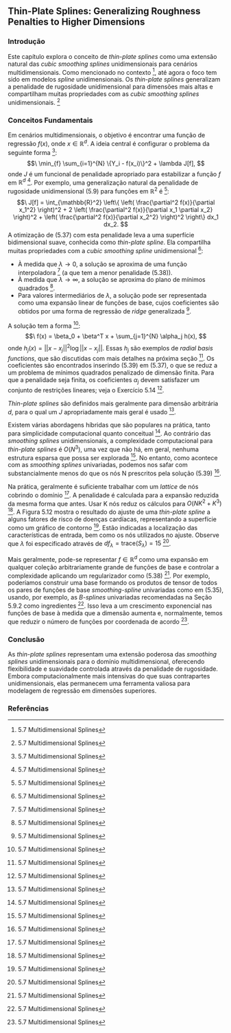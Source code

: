 ## Thin-Plate Splines: Generalizing Roughness Penalties to Higher Dimensions

### Introdução
Este capítulo explora o conceito de *thin-plate splines* como uma extensão natural das *cubic smoothing splines* unidimensionais para cenários multidimensionais. Como mencionado no contexto [^24], até agora o foco tem sido em modelos *spline* unidimensionais. Os *thin-plate splines* generalizam a penalidade de rugosidade unidimensional para dimensões mais altas e compartilham muitas propriedades com as *cubic smoothing splines* unidimensionais. [^27]

### Conceitos Fundamentais
Em cenários multidimensionais, o objetivo é encontrar uma função de regressão $f(x)$, onde $x \in \mathbb{R}^d$. A ideia central é configurar o problema da seguinte forma [^27]:
$$\
\min_{f} \sum_{i=1}^{N} \{Y_i - f(x_i)\}^2 + \lambda J[f],
$$
onde $J$ é um funcional de penalidade apropriado para estabilizar a função $f$ em $\mathbb{R}^d$ [^27]. Por exemplo, uma generalização natural da penalidade de rugosidade unidimensional (5.9) para funções em $\mathbb{R}^2$ é [^27]:
$$\
J[f] = \int_{\mathbb{R}^2} \left\{ \left( \frac{\partial^2 f(x)}{\partial x_1^2} \right)^2 + 2 \left( \frac{\partial^2 f(x)}{\partial x_1 \partial x_2} \right)^2 + \left( \frac{\partial^2 f(x)}{\partial x_2^2} \right)^2 \right\} dx_1 dx_2.
$$
A otimização de (5.37) com esta penalidade leva a uma superfície bidimensional suave, conhecida como *thin-plate spline*. Ela compartilha muitas propriedades com a *cubic smoothing spline* unidimensional [^27]:

*   À medida que $\lambda \rightarrow 0$, a solução se aproxima de uma função interpoladora [^27] (a que tem a menor penalidade (5.38)).
*   À medida que $\lambda \rightarrow \infty$, a solução se aproxima do plano de mínimos quadrados [^27].
*   Para valores intermediários de $\lambda$, a solução pode ser representada como uma expansão linear de funções de base, cujos coeficientes são obtidos por uma forma de regressão de *ridge* generalizada [^27].

A solução tem a forma [^27]:
$$\
f(x) = \beta_0 + \beta^T x + \sum_{j=1}^{N} \alpha_j h(x),
$$
onde $h_j(x) = ||x - x_j||^2 \log ||x - x_j||$. Essas $h_j$ são exemplos de *radial basis functions*, que são discutidas com mais detalhes na próxima seção [^27]. Os coeficientes são encontrados inserindo (5.39) em (5.37), o que se reduz a um problema de mínimos quadrados penalizado de dimensão finita. Para que a penalidade seja finita, os coeficientes $\alpha_j$ devem satisfazer um conjunto de restrições lineares; veja o Exercício 5.14 [^27].

*Thin-plate splines* são definidos mais geralmente para dimensão arbitrária $d$, para o qual um $J$ apropriadamente mais geral é usado [^27].

Existem várias abordagens híbridas que são populares na prática, tanto para simplicidade computacional quanto conceitual [^27]. Ao contrário das *smoothing splines* unidimensionais, a complexidade computacional para *thin-plate splines* é $O(N^3)$, uma vez que não há, em geral, nenhuma estrutura esparsa que possa ser explorada [^27]. No entanto, como acontece com as *smoothing splines* univariadas, podemos nos safar com substancialmente menos do que os nós N prescritos pela solução (5.39) [^27].

Na prática, geralmente é suficiente trabalhar com um *lattice* de nós cobrindo o domínio [^27]. A penalidade é calculada para a expansão reduzida da mesma forma que antes. Usar K nós reduz os cálculos para $O(NK^2 + K^3)$ [^27]. A Figura 5.12 mostra o resultado do ajuste de uma *thin-plate spline* a alguns fatores de risco de doenças cardíacas, representando a superfície como um gráfico de contorno [^27]. Estão indicadas a localização das características de entrada, bem como os nós utilizados no ajuste. Observe que $\lambda$ foi especificado através de $df_\lambda = \text{trace}(S_\lambda) = 15$ [^27].

Mais geralmente, pode-se representar $f \in \mathbb{R}^d$ como uma expansão em qualquer coleção arbitrariamente grande de funções de base e controlar a complexidade aplicando um regularizador como (5.38) [^27]. Por exemplo, poderíamos construir uma base formando os produtos de tensor de todos os pares de funções de base *smoothing-spline* univariadas como em (5.35), usando, por exemplo, as *B-splines* univariadas recomendadas na Seção 5.9.2 como ingredientes [^27]. Isso leva a um crescimento exponencial nas funções de base à medida que a dimensão aumenta e, normalmente, temos que reduzir o número de funções por coordenada de acordo [^27].

### Conclusão
As *thin-plate splines* representam uma extensão poderosa das *smoothing splines* unidimensionais para o domínio multidimensional, oferecendo flexibilidade e suavidade controlada através da penalidade de rugosidade. Embora computacionalmente mais intensivas do que suas contrapartes unidimensionais, elas permanecem uma ferramenta valiosa para modelagem de regressão em dimensões superiores.

### Referências
[^24]: 5.7 Multidimensional Splines
[^27]: 5.7 Multidimensional Splines
<!-- END -->
